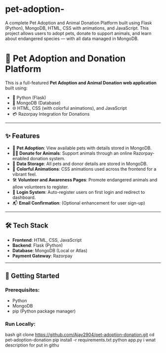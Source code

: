 # pet-adoption-
A complete Pet Adoption and Animal Donation Platform built using Flask (Python), MongoDB, HTML, CSS with animations, and JavaScript. This project allows users to adopt pets, donate to support animals, and learn about endangered species — with all data managed in MongoDB.


# 🐾 Pet Adoption and Donation Platform

This is a full-featured **Pet Adoption and Animal Donation web application** built using:
- 🐍 Python (Flask)
- 🍃 MongoDB (Database)
- 🌐 HTML, CSS (with colorful animations), and JavaScript
- 💳 Razorpay Integration for Donations

---

## ✨ Features

- 🐶 **Pet Adoption**: View available pets with details stored in MongoDB.
- 🐕‍🦺 **Donate for Animals**: Support animals through an online Razorpay-enabled donation system.
- 💾 **Data Storage**: All pets and donor details are stored in MongoDB.
- 🎨 **Colorful Animations**: CSS animations used across the frontend for a vibrant feel.
- 🛠️ **Volunteer and Awareness Pages**: Promote endangered animals and allow volunteers to register.
- 🔐 **Login System**: Auto-register users on first login and redirect to dashboard.
- 📬 **Email Confirmation**: (Optional enhancement for user sign-up)

---

## 🛠️ Tech Stack

- **Frontend**: HTML, CSS, JavaScript
- **Backend**: Flask (Python)
- **Database**: MongoDB (Local or Atlas)
- **Payment Gateway**: Razorpay

---

## 🚀 Getting Started

### Prerequisites:
- Python
- MongoDB
- pip (Python package manager)

### Run Locally:
bash
git clone https://github.com/Ajay2904/pet-adoption-donation.git
cd pet-adoption-donation
pip install -r requirements.txt
python app.py  i wnat description for put in githu
